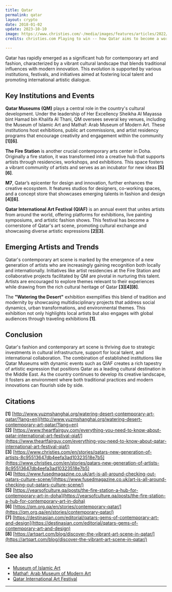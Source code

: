 ```yaml
---
title: Qatar
permalink: qatar
layout: crypto
date: 2018-01-02
update: 2023-10-10
image: https://www.christies.com/-/media/images/features/articles/2022/11/14-18/qatars-new-generation-of-artists/qatar-new-880.jpg?h=550&iar=0&w=880&rev=b05e65b2b4c34cccbce68ebb05f897b1&hash=4b40487679dff12d83157d15bfbe19cf3007a50f
credits: christies.com Playing to win -- how Qatar aims to become a world-beating hub of arts and culture

---
```


Qatar has rapidly emerged as a significant hub for contemporary art and fashion, characterized by a vibrant cultural landscape that blends traditional influences with modern innovation. This evolution is supported by various institutions, festivals, and initiatives aimed at fostering local talent and promoting international artistic dialogue.

## Key Institutions and Events

**Qatar Museums (QM)** plays a central role in the country's cultural development. Under the leadership of Her Excellency Sheikha Al Mayassa bint Hamad bin Khalifa Al Thani, QM oversees several key venues, including the Museum of Islamic Art and Mathaf: Arab Museum of Modern Art. These institutions host exhibitions, public art commissions, and artist residency programs that encourage creativity and engagement within the community **[1][6]**.

**The Fire Station** is another crucial contemporary arts center in Doha. Originally a fire station, it was transformed into a creative hub that supports artists through residencies, workshops, and exhibitions. This space fosters a vibrant community of artists and serves as an incubator for new ideas **[5][6]**.

**M7**, Qatar’s epicenter for design and innovation, further enhances the creative ecosystem. It features studios for designers, co-working spaces, and a concept store that showcases emerging talents in fashion and design **[4][6]**.

**Qatar International Art Festival (QIAF)** is an annual event that unites artists from around the world, offering platforms for exhibitions, live painting symposiums, and artistic fashion shows. This festival has become a cornerstone of Qatar's art scene, promoting cultural exchange and showcasing diverse artistic expressions **[2][3]**.

## Emerging Artists and Trends

Qatar's contemporary art scene is marked by the emergence of a new generation of artists who are increasingly gaining recognition both locally and internationally. Initiatives like artist residencies at the Fire Station and collaborative projects facilitated by QM are pivotal in nurturing this talent. Artists are encouraged to explore themes relevant to their experiences while drawing from the rich cultural heritage of Qatar **[3][4][8]**.

The **"Watering the Desert"** exhibition exemplifies this blend of tradition and modernity by showcasing multidisciplinary projects that address social dynamics, urban transformations, and environmental themes. This exhibition not only highlights local artists but also engages with global audiences through traveling exhibitions **[1]**.

## Conclusion

Qatar's fashion and contemporary art scene is thriving due to strategic investments in cultural infrastructure, support for local talent, and international collaboration. The combination of established institutions like Qatar Museums with dynamic events such as QIAF creates a rich tapestry of artistic expression that positions Qatar as a leading cultural destination in the Middle East. As the country continues to develop its creative landscape, it fosters an environment where both traditional practices and modern innovations can flourish side by side.

## Citations

**[1]** [http://www.yuzmshanghai.org/watering-desert-contemporary-art-qatar/?lang=en](http://www.yuzmshanghai.org/watering-desert-contemporary-art-qatar/?lang=en)  
**[2]** [https://www.theartfairguy.com/everything-you-need-to-know-about-qatar-international-art-festival-qiaf/](https://www.theartfairguy.com/everything-you-need-to-know-about-qatar-international-art-festival-qiaf/)  
**[3]** [https://www.christies.com/en/stories/qatars-new-generation-of-artists-8c95513647db4eefa3ad10323518e7b5](https://www.christies.com/en/stories/qatars-new-generation-of-artists-8c95513647db4eefa3ad10323518e7b5)  
**[4]** [https://www.fusedmagazine.co.uk/art-is-all-around-checking-out-qatars-culture-scene/](https://www.fusedmagazine.co.uk/art-is-all-around-checking-out-qatars-culture-scene/)  
**[5]** [https://yearsofculture.qa/posts/the-fire-station-a-hub-for-contemporary-art-in-doha](https://yearsofculture.qa/posts/the-fire-station-a-hub-for-contemporary-art-in-doha)  
**[6]** [https://qm.org.qa/en/stories/contemporary-qatar/](https://qm.org.qa/en/stories/contemporary-qatar/)  
**[7]** [https://destinasian.com/editorial/qatars-gems-of-contemporary-art-and-design](https://destinasian.com/editorial/qatars-gems-of-contemporary-art-and-design)  
**[8]** [https://artqart.com/blog/discover-the-vibrant-art-scene-in-qatar/](https://artqart.com/blog/discover-the-vibrant-art-scene-in-qatar/)  

## See also

- [Museum of Islamic Art](https://www.mia.org.qa/)  
- [Mathaf: Arab Museum of Modern Art](https://www.mathaf.org.qa/)  
- [Qatar International Art Festival](https://www.qiaf.com/)  

---

<!-- Prompt:
- Не менять язык статьи, сохранять оригинальный язык.  
- Если тема оформлена как "Имя Фамилия", заголовок должен быть "Фамилия, Имя".  
- Изменить title: A Template на основной топик в статье.  
- Создать permalink: на основе title.  
- Проверь дату в переменной update: 2025-01-31 на текущую дату
- Изменить заголовок раздела "Citations" на ## Citations.  
- Оформить ссылки в разделе "Citations" в формате: **[1]** [URL](URL).  
- При ссылке на источник в тексте, использовать формат: **[x]**, **[x]**.  
- Убедиться, что номера цитат соответствуют записям в разделе "Citations".  
- Сделать номера цитат кликабельными по указанному выше формату.  
- Добавить список связанных тем в том же формате.  
- Использовать шаблон - "[Название темы](ссылка-на-тему)" для каждого пункта.  
- Раздел ## See also должен включаться автоматически в конец статьи.  
- Результат в md коде
- Оставить этот Prompt после редактирования в конце кода.
-->
